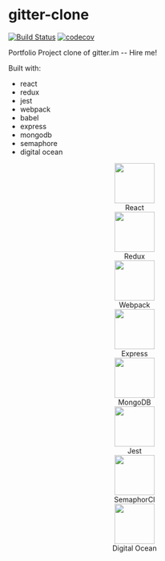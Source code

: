 # gitter-clone
[![Build Status](https://semaphoreci.com/api/v1/tcrosse/gitter-clone/branches/master/badge.svg)](https://semaphoreci.com/tcrosse/gitter-clone)
[![codecov](https://codecov.io/gh/tylercrosse/gitter-clone/branch/master/graph/badge.svg)](https://codecov.io/gh/tylercrosse/gitter-clone)

Portfolio Project clone of gitter.im -- Hire me!

Built with:
- react
- redux
- jest
- webpack
- babel
- express
- mongodb
- semaphore
- digital ocean

<div align="center">
    <img height="80" src="https://cdn.rawgit.com/tylercrosse/gitter-clone/assets/src/client/assets/img/react.svg">
    <figcaption>React</figcaption>
    <img height="80" src="https://cdn.rawgit.com/tylercrosse/gitter-clone/assets/src/client/assets/img/redux.svg">
    <figcaption>Redux</figcaption>
    <img height="80" src="https://cdn.rawgit.com/tylercrosse/gitter-clone/assets/src/client/assets/img/webpack.svg">
    <figcaption>Webpack</figcaption>
    <img height="80" src="https://cdn.rawgit.com/tylercrosse/gitter-clone/assets/src/client/assets/img/express.svg">
    <figcaption>Express</figcaption>
    <img height="80" src="https://cdn.rawgit.com/tylercrosse/gitter-clone/assets/src/client/assets/img/mongodb.svg">
    <figcaption>MongoDB</figcaption>
    <img height="80" src="https://cdn.rawgit.com/tylercrosse/gitter-clone/assets/src/client/assets/img/jest.svg">
    <figcaption>Jest</figcaption>
    <img height="80" src="https://cdn.rawgit.com/tylercrosse/gitter-clone/assets/src/client/assets/img/semaphoreci.svg">
    <figcaption>SemaphorCI</figcaption>
    <img height="80" src="https://cdn.rawgit.com/tylercrosse/gitter-clone/assets/src/client/assets/img/digitalocean.svg">
    <figcaption>Digital Ocean</figcaption>
</div>
